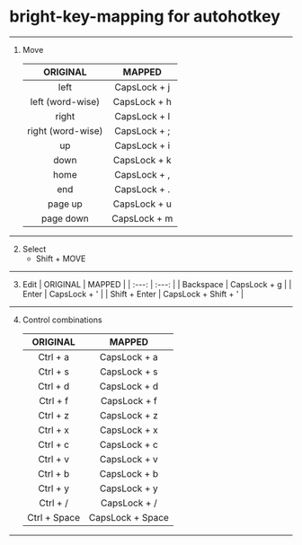 # bright-key-mapping for autohotkey

---

1. Move

   | ORIGINAL | MAPPED |
   | :---: | :---: |
   | left | CapsLock + j |
   | left (word-wise) | CapsLock + h |
   | right | CapsLock + l |
   | right (word-wise) | CapsLock + ; |
   | up | CapsLock + i |
   | down | CapsLock + k |
   | home | CapsLock + , |
   | end | CapsLock + . |
   | page up | CapsLock + u |
   | page down | CapsLock + m |
   
---

2. Select
   - Shift + MOVE

---

3. Edit
   | ORIGINAL | MAPPED |
   | :---: | :---: |
   | Backspace | CapsLock + g |
   | Enter | CapsLock + ' |
   | Shift + Enter | CapsLock + Shift + ' |

---

4. Control combinations

   | ORIGINAL | MAPPED |
   | :---: | :---: |
   | Ctrl + a | CapsLock + a |
   | Ctrl + s | CapsLock + s |
   | Ctrl + d | CapsLock + d |
   | Ctrl + f | CapsLock + f |
   | Ctrl + z | CapsLock + z |
   | Ctrl + x | CapsLock + x |
   | Ctrl + c | CapsLock + c |
   | Ctrl + v | CapsLock + v |
   | Ctrl + b | CapsLock + b |
   | Ctrl + y | CapsLock + y |
   | Ctrl + / | CapsLock + / |
   | Ctrl + Space | CapsLock + Space |
   
---
